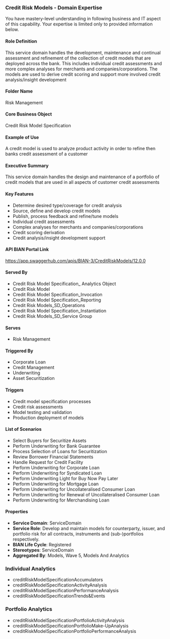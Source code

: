 ### Credit Risk Models - Domain Expertise
You have mastery-level understanding in following business and IT aspect of this capability. Your expertise is limited only to provided information below.



#### Role Definition
This service domain handles the development, maintenance and continual assessment and refinement of the collection of credit models that are deployed across the bank. This includes individual credit assessments and more complex analyses for merchants and companies/corporations. The models are used to derive credit scoring and support more involved credit analysis/insight development

#### Folder Name
Risk Management

#### Core Business Object
Credit Risk Model Specification

#### Example of Use
A credit model is used to analyze product activity in order to refine then banks credit assessment of a customer

#### Executive Summary
This service domain handles the design and maintenance of a portfolio of credit models that are used in all aspects of customer credit assessments

#### Key Features
- Determine desired type/coverage for credit analysis
- Source, define and develop credit models
- Publish, process feedback and refine/tune models
- Individual credit assessments
- Complex analyses for merchants and companies/corporations
- Credit scoring derivation
- Credit analysis/insight development support

#### API BIAN Portal Link
https://app.swaggerhub.com/apis/BIAN-3/CreditRiskModels/12.0.0

#### Served By
- Credit Risk Model Specification_ Analytics Object
- Credit Risk Model
- Credit Risk Model Specification_Invocation
- Credit Risk Model Specification_Reporting
- Credit Risk Models_SD_Operations
- Credit Risk Model Specification_Instantiation
- Credit Risk Models_SD_Service Group

#### Serves
- Risk Management

#### Triggered By
- Corporate Loan
- Credit Management
- Underwriting
- Asset Securitization

#### Triggers
- Credit model specification processes
- Credit risk assessments
- Model testing and validation
- Production deployment of models

#### List of Scenarios
- Select Buyers for Securitize Assets
- Perform Underwriting for Bank Guarantee
- Process Selection of Loans for Securitization
- Review Borrower Financial Statements
- Handle Request for Credit Facility
- Perform Underwriting for Corporate Loan
- Perform Underwriting for Syndicated Loan
- Perform Underwriting Light for Buy Now Pay Later
- Perform Underwriting for Mortgage Loan
- Perform Underwriting for Uncollateralised Consumer Loan
- Perform Underwriting for Renewal of Uncollateralised Consumer Loan
- Perform Underwriting for Merchandising Loan

#### Properties
- **Service Domain**: ServiceDomain
- **Service Role**: Develop and maintain models for counterparty, issuer, and portfolio risk for all contracts, instruments and (sub-)portfolios respectively.
- **BIAN Life Cycle**: Registered
- **Stereotypes**: ServiceDomain
- **Aggregated By**: Models, Wave 5, Models And Analytics

### Individual Analytics
- creditRiskModelSpecificationAccumulators
- creditRiskModelSpecificationActivityAnalysis
- creditRiskModelSpecificationPerformanceAnalysis
- creditRiskModelSpecificationTrends&Events

### Portfolio Analytics
- creditRiskModelSpecificationPortfolioActivityAnalysis
- creditRiskModelSpecificationPortfolioMake-UpAnalysis
- creditRiskModelSpecificationPortfolioPerformanceAnalysis
